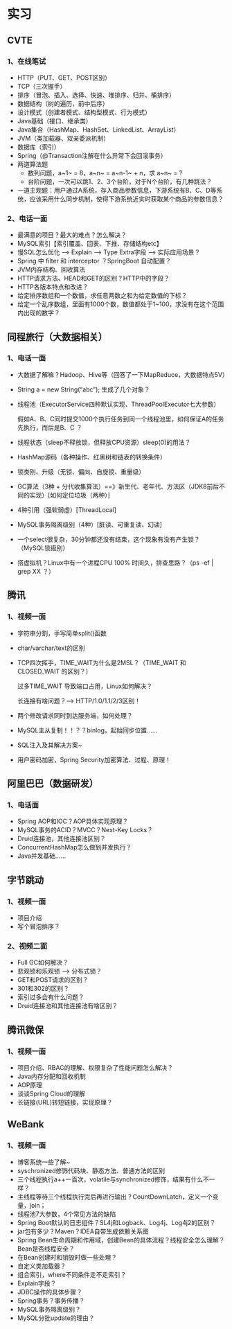 # 实习

## CVTE

### 1、在线笔试

- HTTP（PUT、GET、POST区别）
- TCP（三次握手）
- 排序（冒泡、插入、选择、快速、堆排序、归并、桶排序）
- 数据结构（树的遍历，前中后序）
- 设计模式（创建者模式、结构型模式、行为模式）
- Java基础（接口、继承类）
- Java集合（HashMap、HashSet、LinkedList、ArrayList）
- JVM（类加载器、双亲委派机制）
- 数据库（索引）
- Spring（@Transaction注解在什么异常下会回滚事务）
- 两道算法题
  - 数列问题，a~1~ = 8，a~n~ = a~n-1~ + n，求 a~n~ = ?
  - 台阶问题，一次可以跳1、2、3个台阶，对于N个台阶，有几种跳法？
- 一道主观题：用户通过A系统，存入商品参数信息，下游系统有B、C、D等系统，应该采用什么同步机制，使得下游系统近实时获取某个商品的参数信息？

### 2、电话一面

- 最满意的项目？最大的难点？怎么解决？
- MySQL索引【索引覆盖、回表、下推、存储结构etc】
- 慢SQL怎么优化 —> Explain —> Type Extra字段 —> 实际应用场景？
- Spring 中 filter 和 interceptor ？SpringBoot 自动配置？
- JVM内存结构、回收算法
- HTTP请求方法、HEAD和GET的区别？HTTP中的字段？
- HTTP各版本特点和改进？
- 给定排序数组和一个数值，求任意两数之和为给定数值的下标？
- 给定一个乱序数组，里面有1000个数，数值都处于1~100，求没有在这个范围内出现的数字？

## 同程旅行（大数据相关）

### 1、电话一面

- 大数据了解嘛？Hadoop、Hive等（回答了一下MapReduce，大数据特点5V）

- String a = new String(“abc”); 生成了几个对象？

- 线程池（ExecutorService四种默认实现、ThreadPoolExecutor七大参数）

  假如A、B、C同时提交1000个执行任务到同一个线程池里，如何保证A的任务先执行，而后是B、C ？

- 线程状态（sleep不释放锁，但释放CPU资源）sleep(0)的用法？

- HashMap源码（各种操作、红黑树和链表的转换条件）

- 锁类别、升级（无锁、偏向、自旋锁、重量级）

- GC算法（3种 + 分代收集算法）==》新生代、老年代、方法区（JDK8前后不同的实现）[如何定位垃圾（两种）]

- 4种引用（强软弱虚）[ThreadLocal]

- MySQL事务隔离级别（4种）[脏读、可重复读、幻读]

- 一个select很复杂，30分钟都还没有结束，这个现象有没有产生锁？（MySQL锁级别）

- 搭虚拟机？Linux中有一个进程CPU 100% 时间久，排查思路？（ps -ef | grep XX ？）

## 腾讯

### 1、视频一面

- 字符串分割，手写简单split()函数
- char/varchar/text的区别

- TCP四次挥手，TIME_WAIT为什么是2MSL？（TIME_WAIT 和 CLOSED_WAIT 的区别？）

  过多TIME_WAIT 导致端口占用，Linux如何解决？

  长连接有啥问题？—> HTTP/1.0/1.1/2/3区别！

- 两个修改请求同时到达服务端，如何处理？

- MySQL主从复制！！？？binlog，起始同步位置……

- SQL注入及其解决方案~

- 用户密码加密，Spring Security加密算法、过程、原理！

## 阿里巴巴（数据研发）

### 1、电话面

- Spring AOP和IOC？AOP具体实现原理？
- MySQL事务的ACID？MVCC？Next-Key Locks？
- Druid连接池，其他连接池区别？
- ConcurrentHashMap怎么做到并发执行？
- Java并发基础……

## 字节跳动

### 1、视频一面

- 项目介绍
- 写个冒泡排序？

### 2、视频二面

- Full GC如何解决？
- 悲观锁和乐观锁 —> 分布式锁？
- GET和POST请求的区别？
- 301和302的区别？
- 索引过多会有什么问题？
- Druid连接池和其他连接池有啥区别？

## 腾讯微保

### 1、视频一面

- 项目介绍、RBAC的理解、权限复杂了性能问题怎么解决？
- Java内存分配和回收机制
- AOP原理
- 谈谈Spring Cloud的理解
- 长链接(URL)转短链接，实现原理？

## WeBank

### 1、视频一面

- 博客系统一些了解~
- syschronized修饰代码块、静态方法、普通方法的区别
- 三个线程执行a++一百次，volatile与synchronized修饰，结果有什么不一样？
- 主线程等待三个线程执行完后再进行输出？CountDownLatch，定义一个变量，join；
- 线程池7大参数，4个常见方法的缺陷
- Spring Boot默认的日志组件？SL4j和Logback、Log4j、Log4j2的区别？
- jar包有多少？Maven？IDEA自带生成依赖关系图
- Spring Bean生命周期和作用域，创建Bean的具体流程？线程安全怎么理解？Bean是否线程安全？
- 在Bean创建时和销毁时做一些处理？
- 自定义类加载器？
- 组合索引，where不同条件走不走索引？
- Explain字段？
- JDBC操作的具体步骤？
- Spring事务？事务传播？
- MySQL事务隔离级别？
- MySQL分批update的理由？